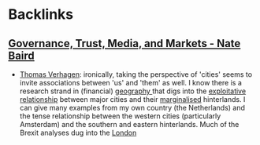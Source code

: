 
# Backlinks
## [Governance, Trust, Media, and Markets - Nate Baird](<Governance, Trust, Media, and Markets - Nate Baird.md>)
- [Thomas Verhagen](<Thomas Verhagen.md>): ironically, taking the perspective of 'cities' seems to invite associations between 'us' and 'them' as well. I know there is a research strand in (financial) [geography ](<geography .md>)that digs into the [exploitative](<exploitative.md>) [relationship](<relationship.md>) between major cities and their [marginalised](<marginalised.md>) hinterlands. I can give many examples from my own country (the Netherlands) and the tense relationship between the western cities (particularly Amsterdam) and the southern and eastern hinterlands. Much of the Brexit analyses dug into the [London](<London.md>)

